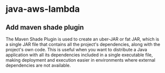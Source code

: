 # java-aws-lambda

## Add maven shade plugin

The Maven Shade Plugin is used to create an uber-JAR or fat JAR, which is a single JAR file that contains all the project's dependencies, along with the project's own code. This is useful when you want to distribute a Java application with all its dependencies included in a single executable file, making deployment and execution easier in environments where external dependencies are not available.